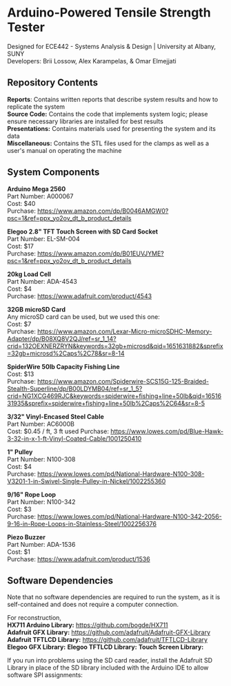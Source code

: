 # Arduino-Powered Tensile Strength Tester

Designed for ECE442 - Systems Analysis & Design | University at Albany, SUNY  
Developers: Brii Lossow, Alex Karampelas, & Omar Elmejjati

## Repository Contents

**Reports**: Contains written reports that describe system results and how to replicate the system  
**Source Code:** Contains the code that implements system logic; please ensure necessary libraries are installed for best results  
**Presentations:** Contains materials used for presenting the system and its data  
**Miscellaneous:** Contains the STL files used for the clamps as well as a user's manual on operating the machine

## System Components

**Arduino Mega 2560**  
Part Number: A000067  
Cost: $40  
Purchase: https://www.amazon.com/dp/B0046AMGW0?psc=1&ref=ppx_yo2ov_dt_b_product_details

**Elegoo 2.8" TFT Touch Screen with SD Card Socket**  
Part Number: EL-SM-004  
Cost: $17  
Purchase: https://www.amazon.com/dp/B01EUVJYME?psc=1&ref=ppx_yo2ov_dt_b_product_details

**20kg Load Cell**  
Part Number: ADA-4543  
Cost: $4  
Purchase: https://www.adafruit.com/product/4543

**32GB microSD Card**  
Any microSD card can be used, but we used this one:  
Cost: $7  
Purchase: https://www.amazon.com/Lexar-Micro-microSDHC-Memory-Adapter/dp/B08XQ8V2QJ/ref=sr_1_14?crid=132OEXNERZRYN&keywords=32gb+microsd&qid=1651631882&sprefix=32gb+microsd%2Caps%2C78&sr=8-14

**SpiderWire 50lb Capacity Fishing Line**  
Cost: $13  
Purchase: https://www.amazon.com/Spiderwire-SCS15G-125-Braided-Stealth-Superline/dp/B00LDYMB04/ref=sr_1_5?crid=NG1XCG469RJC&keywords=spiderwire+fishing+line+50lb&qid=1651631935&sprefix=spiderwire+fishing+line+50lb%2Caps%2C64&sr=8-5

**3/32" Vinyl-Encased Steel Cable**  
Part Number: AC6000B  
Cost: $0.45 / ft, 3 ft used
Purchase: https://www.lowes.com/pd/Blue-Hawk-3-32-in-x-1-ft-Vinyl-Coated-Cable/1001250410

**1" Pulley**  
Part Number: N100-308  
Cost: $4  
Purchase: https://www.lowes.com/pd/National-Hardware-N100-308-V3201-1-in-Swivel-Single-Pulley-in-Nickel/1002255360

**9/16" Rope Loop**  
Part Number: N100-342  
Cost: $3  
Purchase: https://www.lowes.com/pd/National-Hardware-N100-342-2056-9-16-in-Rope-Loops-in-Stainless-Steel/1002256376

**Piezo Buzzer**  
Part Number: ADA-1536  
Cost: $1  
Purchase: https://www.adafruit.com/product/1536

## Software Dependencies

Note that no software dependencies are required to run the system, as it is self-contained and does not require a computer connection.

For reconstruction,  
**HX711 Arduino Library:** https://github.com/bogde/HX711  
**Adafruit GFX Library:** https://github.com/adafruit/Adafruit-GFX-Library  
**Adafruit TFTLCD Library:** https://github.com/adafruit/TFTLCD-Library  
**Elegoo GFX Library:** 
**Elegoo TFTLCD Library:** 
**Touch Screen Library:**

If you run into problems using the SD card reader, install the Adafruit SD Library in place of the SD library included with the Arduino IDE to allow software SPI assignments:
